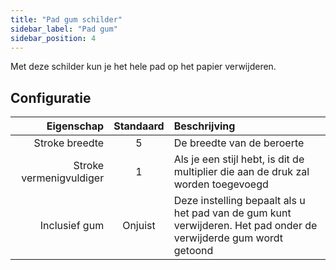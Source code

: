 ```yaml
---
title: "Pad gum schilder"
sidebar_label: "Pad gum"
sidebar_position: 4
---
```


Met deze schilder kun je het hele pad op het papier verwijderen.

## Configuratie

|              Eigenschap | Standaard | Beschrijving                                                                                                      |
| -----------------------:|:---------:|:----------------------------------------------------------------------------------------------------------------- |
|          Stroke breedte |     5     | De breedte van de beroerte                                                                                        |
| Stroke vermenigvuldiger |     1     | Als je een stijl hebt, is dit de multiplier die aan de druk zal worden toegevoegd                                 |
|           Inclusief gum |  Onjuist  | Deze instelling bepaalt als u het pad van de gum kunt verwijderen. Het pad onder de verwijderde gum wordt getoond |
